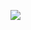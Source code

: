 ![](<https://codebuild.us-east-1.amazonaws.com/badges?uuid=eyJlbmNyeXB0ZWREYXRhIjoiUk8wR2lvM3lNcWlHN1VBZ3VITUJINjhRejM2QytWTXA0VzJNUEpzc2JtWGtCcU1pWUZoeGViS1lCMzJWT0M2S1Z2ZDJRYjRnTktSaVdRc2ZIdjJMNUU0PSIsIml2UGFyYW1ldGVyU3BlYyI6IjRHREo3RjNZa1NxY1VNQ2siLCJtYXRlcmlhbFNldFNlcmlhbCI6MX0%3D&branch=main>)
